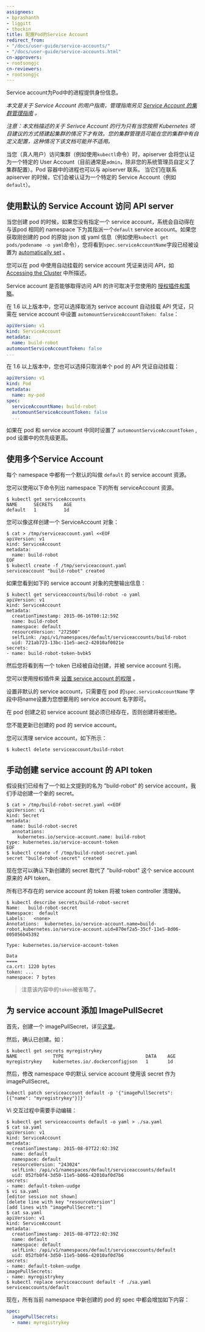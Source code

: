 ```yaml
---
assignees:
- bprashanth
- liggitt
- thockin
title: 配置Pod的Service Account
redirect_from:
- "/docs/user-guide/service-accounts/"
- "/docs/user-guide/service-accounts.html"
cn-approvers:
- rootsongjc
cn-reviewers:
- rootsongjc
---
```


Service account为Pod中的进程提供身份信息。

*本文是关于 Service Account 的用户指南，管理指南另见 [Service Account 的集群管理指南](/docs/admin/service-accounts-admin) 。*


*注意：本文档描述的关于 Serivce Account 的行为只有当您按照 Kubernetes 项目建议的方式搭建起集群的情况下才有效。您的集群管理员可能在您的集群中有自定义配置，这种情况下该文档可能并不适用。*

当您（真人用户）访问集群（例如使用`kubectl`命令）时，apiserver 会将您认证为一个特定的 User Account（目前通常是`admin`，除非您的系统管理员自定义了集群配置）。Pod 容器中的进程也可以与 apiserver 联系。 当它们在联系 apiserver 的时候，它们会被认证为一个特定的 Service Account（例如`default`）。

## 使用默认的 Service Account 访问 API server

当您创建 pod 的时候，如果您没有指定一个 service account，系统会自动得在与该pod 相同的 namespace 下为其指派一个`default` service account。如果您获取刚创建的 pod 的原始 json 或 yaml 信息（例如使用`kubectl get pods/podename -o yaml`命令），您将看到`spec.serviceAccountName`字段已经被设置为 [automatically set](/docs/user-guide/working-with-resources/#resources-are-automatically-modified) 。

您可以在 pod 中使用自动挂载的 service account 凭证来访问 API，如 [Accessing the Cluster](/docs/user-guide/accessing-the-cluster/#accessing-the-api-from-a-pod) 中所描述。

Service account 是否能够取得访问 API 的许可取决于您使用的 [授权插件和策略](/docs/admin/authorization/#a-quick-note-on-service-accounts)。

在 1.6 以上版本中，您可以选择取消为 serivce account 自动挂载 API 凭证，只需在 service account 中设置 `automountServiceAccountToken: false`：

```yaml
apiVersion: v1
kind: ServiceAccount
metadata:
  name: build-robot
automountServiceAccountToken: false
...
```

在 1.6 以上版本中，您也可以选择只取消单个 pod 的 API 凭证自动挂载：

```yaml
apiVersion: v1
kind: Pod
metadata:
  name: my-pod
spec:
  serviceAccountName: build-robot
  automountServiceAccountToken: false
  ...
```

如果在 pod 和 service account 中同时设置了 `automountServiceAccountToken` , pod 设置中的优先级更高。

## 使用多个Service Account

每个 namespace 中都有一个默认的叫做 `default` 的 service account 资源。

您可以使用以下命令列出 namespace 下的所有 serviceAccount 资源。

```shell
$ kubectl get serviceAccounts
NAME      SECRETS    AGE
default   1          1d
```

您可以像这样创建一个 ServiceAccount 对象：

```shell
$ cat > /tmp/serviceaccount.yaml <<EOF
apiVersion: v1
kind: ServiceAccount
metadata:
  name: build-robot
EOF
$ kubectl create -f /tmp/serviceaccount.yaml
serviceaccount "build-robot" created
```

如果您看到如下的 service account 对象的完整输出信息：

```shell
$ kubectl get serviceaccounts/build-robot -o yaml
apiVersion: v1
kind: ServiceAccount
metadata:
  creationTimestamp: 2015-06-16T00:12:59Z
  name: build-robot
  namespace: default
  resourceVersion: "272500"
  selfLink: /api/v1/namespaces/default/serviceaccounts/build-robot
  uid: 721ab723-13bc-11e5-aec2-42010af0021e
secrets:
- name: build-robot-token-bvbk5
```

然后您将看到有一个 token 已经被自动创建，并被 service account 引用。

您可以使用授权插件来 [设置 service account 的权限](/docs/admin/authorization/#a-quick-note-on-service-accounts) 。

设置非默认的 service account，只需要在 pod 的`spec.serviceAccountName` 字段中将name设置为您想要用的 service account 名字即可。

在 pod 创建之初 service account 就必须已经存在，否则创建将被拒绝。

您不能更新已创建的 pod 的 service account。

您可以清理 service account，如下所示：

```shell
$ kubectl delete serviceaccount/build-robot
```

## 手动创建 service account 的 API token

假设我们已经有了一个如上文提到的名为 ”build-robot“ 的 service account，我们手动创建一个新的 secret。

```shell
$ cat > /tmp/build-robot-secret.yaml <<EOF
apiVersion: v1
kind: Secret
metadata:
  name: build-robot-secret
  annotations: 
    kubernetes.io/service-account.name: build-robot
type: kubernetes.io/service-account-token
EOF
$ kubectl create -f /tmp/build-robot-secret.yaml
secret "build-robot-secret" created
```

现在您可以确认下新创建的 secret 取代了 "build-robot" 这个 service account 原来的 API token。

所有已不存在的 service account 的 token 将被 token controller 清理掉。

```shell
$ kubectl describe secrets/build-robot-secret 
Name:   build-robot-secret
Namespace:  default
Labels:   <none>
Annotations:  kubernetes.io/service-account.name=build-robot,kubernetes.io/service-account.uid=870ef2a5-35cf-11e5-8d06-005056b45392

Type: kubernetes.io/service-account-token

Data
====
ca.crt: 1220 bytes
token: ...
namespace: 7 bytes
```


> 注意该内容中的`token`被省略了。



## 为 service account 添加 ImagePullSecret

首先，创建一个 imagePullSecret，详见[这里](/docs/concepts/containers/images/#specifying-imagepullsecrets-on-a-pod)。

然后，确认已创建。如：

```shell
$ kubectl get secrets myregistrykey
NAME             TYPE                              DATA    AGE
myregistrykey    kubernetes.io/.dockerconfigjson   1       1d
```


然后，修改 namespace 中的默认 service account 使用该 secret 作为 imagePullSecret。

```shell
kubectl patch serviceaccount default -p '{"imagePullSecrets": [{"name": "myregistrykey"}]}'

```

Vi 交互过程中需要手动编辑：

```shell
$ kubectl get serviceaccounts default -o yaml > ./sa.yaml
$ cat sa.yaml
apiVersion: v1
kind: ServiceAccount
metadata:
  creationTimestamp: 2015-08-07T22:02:39Z
  name: default
  namespace: default
  resourceVersion: "243024"
  selfLink: /api/v1/namespaces/default/serviceaccounts/default
  uid: 052fb0f4-3d50-11e5-b066-42010af0d7b6
secrets:
- name: default-token-uudge
$ vi sa.yaml
[editor session not shown]
[delete line with key "resourceVersion"]
[add lines with "imagePullSecret:"]
$ cat sa.yaml
apiVersion: v1
kind: ServiceAccount
metadata:
  creationTimestamp: 2015-08-07T22:02:39Z
  name: default
  namespace: default
  selfLink: /api/v1/namespaces/default/serviceaccounts/default
  uid: 052fb0f4-3d50-11e5-b066-42010af0d7b6
secrets:
- name: default-token-uudge
imagePullSecrets:
- name: myregistrykey
$ kubectl replace serviceaccount default -f ./sa.yaml
serviceaccounts/default
```

现在，所有当前 namespace 中新创建的 pod 的 spec 中都会增加如下内容：

```yaml
spec:
  imagePullSecrets:
  - name: myregistrykey
```


